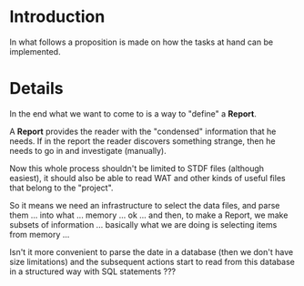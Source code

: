 # Introduction #

In what follows a proposition is made on how the tasks at hand can be implemented.

# Details #

In the end what we want to come to is a way to "define" a **Report**.

A **Report** provides the reader with the "condensed" information that he needs. If in the report the reader discovers something strange, then he needs to go in and investigate (manually).

Now this whole process shouldn't be limited to STDF files (although easiest), it should also be able to read WAT and other kinds of useful files that belong to the "project".

So it means we need an infrastructure to select the data files, and parse them ... into what ... memory ... ok ... and then, to make a Report, we make subsets of information ... basically what we are doing is selecting items from memory ...

Isn't it more convenient to parse the date in a database (then we don't have size limitations) and the subsequent actions start to read from this database in a structured way with SQL statements ???